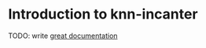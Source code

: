 # Introduction to knn-incanter

TODO: write [great documentation](http://jacobian.org/writing/what-to-write/)
